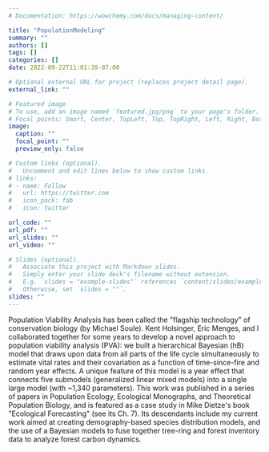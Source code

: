 ```yaml
---
# Documentation: https://wowchemy.com/docs/managing-content/

title: "PopulationModeling"
summary: ""
authors: []
tags: []
categories: []
date: 2022-09-22T11:01:39-07:00

# Optional external URL for project (replaces project detail page).
external_link: ""

# Featured image
# To use, add an image named `featured.jpg/png` to your page's folder.
# Focal points: Smart, Center, TopLeft, Top, TopRight, Left, Right, BottomLeft, Bottom, BottomRight.
image:
  caption: ""
  focal_point: ""
  preview_only: false

# Custom links (optional).
#   Uncomment and edit lines below to show custom links.
# links:
# - name: Follow
#   url: https://twitter.com
#   icon_pack: fab
#   icon: twitter

url_code: ""
url_pdf: ""
url_slides: ""
url_video: ""

# Slides (optional).
#   Associate this project with Markdown slides.
#   Simply enter your slide deck's filename without extension.
#   E.g. `slides = "example-slides"` references `content/slides/example-slides.md`.
#   Otherwise, set `slides = ""`.
slides: ""
---
```

Population Viability Analysis has been called the "flagship technology" of conservation biology (by Michael Soule). Kent Holsinger, Eric Menges, and I collaborated together for some years to develop a novel approach to population viability analysis (PVA): we built a hierarchical Bayesian (hB) model that draws upon data from all parts of the life cycle simultaneously to estimate vital rates and their covariation as a function of time-since-fire and random year effects. A unique feature of this model is a year effect that connects five submodels (generalized linear mixed models) into a single large model (with ~1,340 parameters). This work was published in a series of papers in Population Ecology, Ecological Monographs, and Theoretical Population Biology, and is featured as a case study in Mike Dietze's book "Ecological Forecasting" (see its Ch. 7). Its descendants include my current work aimed at creating demography-based species distribution models, and the use of a Bayesian models to fuse together tree-ring and forest inventory data to analyze forest carbon dynamics.